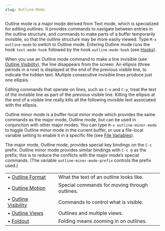 ```yaml
---
slug: Outline-Mode
---
```


Outline mode is a major mode derived from Text mode, which is specialized for editing outlines. It provides commands to navigate between entries in the outline structure, and commands to make parts of a buffer temporarily invisible, so that the outline structure may be more easily viewed. Type `M-x outline-mode` to switch to Outline mode. Entering Outline mode runs the hook `text-mode-hook` followed by the hook `outline-mode-hook` (see [Hooks](/docs/emacs/Hooks)).

When you use an Outline mode command to make a line invisible (see [Outline Visibility](/docs/emacs/Outline-Visibility)), the line disappears from the screen. An ellipsis (three periods in a row) is displayed at the end of the previous visible line, to indicate the hidden text. Multiple consecutive invisible lines produce just one ellipsis.

Editing commands that operate on lines, such as `C-n` and `C-p`, treat the text of the invisible line as part of the previous visible line. Killing the ellipsis at the end of a visible line really kills all the following invisible text associated with the ellipsis.

Outline minor mode is a buffer-local minor mode which provides the same commands as the major mode, Outline mode, but can be used in conjunction with other major modes. You can type `M-x outline-minor-mode` to toggle Outline minor mode in the current buffer, or use a file-local variable setting to enable it in a specific file (see [File Variables](/docs/emacs/File-Variables)).

The major mode, Outline mode, provides special key bindings on the `C-c` prefix. Outline minor mode provides similar bindings with `C-c @` as the prefix; this is to reduce the conflicts with the major mode’s special commands. (The variable `outline-minor-mode-prefix` controls the prefix used.)

|                                                        |    |                                               |
| :----------------------------------------------------- | -- | :-------------------------------------------- |
| • [Outline Format](/docs/emacs/Outline-Format)         |    | What the text of an outline looks like.       |
| • [Outline Motion](/docs/emacs/Outline-Motion)         |    | Special commands for moving through outlines. |
| • [Outline Visibility](/docs/emacs/Outline-Visibility) |    | Commands to control what is visible.          |
| • [Outline Views](/docs/emacs/Outline-Views)           |    | Outlines and multiple views.                  |
| • [Foldout](/docs/emacs/Foldout)                       |    | Folding means zooming in on outlines.         |
